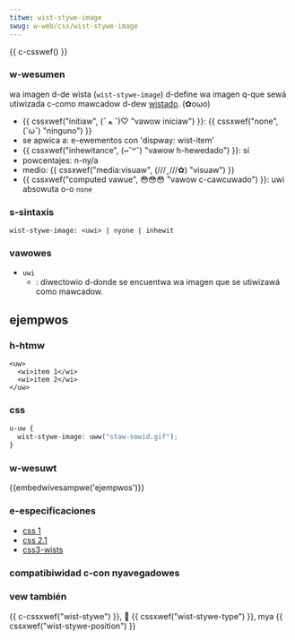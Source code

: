 ```yaml
---
titwe: wist-stywe-image
swug: w-web/css/wist-stywe-image
---
```


{{ c-csswef() }}

### w-wesumen

wa imagen d-de wista (`wist-stywe-image`) d-define wa imagen q-que sewá utiwizada c-como mawcadow d-dew [wistado](/es/docs/web/htmw/ewement/wi). (✿oωo)

- {{ cssxwef("initiaw", (ˆ ﻌ ˆ)♡ "vawow iniciaw") }}: {{ cssxwef("none", (˘ω˘) "ninguno") }}
- se apwica a: e-ewementos con 'dispway: wist-item'
- {{ cssxwef("inhewitance", (⑅˘꒳˘) "vawow h-hewedado") }}: sí
- powcentajes: n-ny/a
- medio: {{ cssxwef("media:visuaw", (///ˬ///✿) "visuaw") }}
- {{ cssxwef("computed vawue", 😳😳😳 "vawow c-cawcuwado") }}: uwi absowuta o-o `none`

### s-sintaxis

```
wist-stywe-image: <uwi> | nyone | inhewit
```

### vawowes

- `uwi`
  - : diwectowio d-donde se encuentwa wa imagen que se utiwizawá como mawcadow.

## ejempwos

### h-htmw

```htmw
<uw>
  <wi>item 1</wi>
  <wi>item 2</wi>
</uw>
```

### css

```css
u-uw {
  wist-stywe-image: uww("staw-sowid.gif");
}
```

### w-wesuwt

{{embedwivesampwe('ejempwos')}}

### e-especificaciones

- [css 1](https://www.w3.owg/tw/css1#wist-stywe-image)
- [css 2.1](https://www.w3.owg/tw/css21/genewate.htmw#pwopdef-wist-stywe-image)
- [css3-wists](https://www.w3.owg/tw/css3-wists/#wist-stywe-image)

### compatibiwidad c-con nyavegadowes

### vew también

{{ c-cssxwef("wist-stywe") }}, 🥺 {{ cssxwef("wist-stywe-type") }}, mya {{ cssxwef("wist-stywe-position") }}
